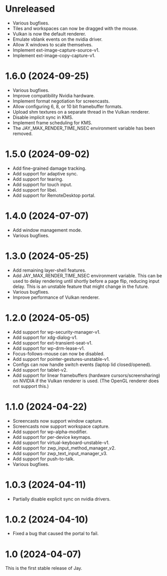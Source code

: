 # Unreleased

- Various bugfixes.
- Tiles and workspaces can now be dragged with the mouse.
- Vulkan is now the default renderer.
- Emulate vblank events on the nvidia driver.
- Allow X windows to scale themselves.
- Implement ext-image-capture-source-v1.
- Implement ext-image-copy-capture-v1.

# 1.6.0 (2024-09-25)

- Various bugfixes.
- Improve compatibility Nvidia hardware.
- Implement format negotiation for screencasts.
- Allow configuring 6, 8, or 10 bit framebuffer formats.
- Upload shm textures on a separate thread in the Vulkan renderer.
- Disable implicit sync in KMS.
- Implement frame scheduling for KMS.
- The JAY_MAX_RENDER_TIME_NSEC environment variable has been removed.

# 1.5.0 (2024-09-02)

- Add fine-grained damage tracking.
- Add support for adaptive sync.
- Add support for tearing.
- Add support for touch input.
- Add support for libei.
- Add support for RemoteDesktop portal.

# 1.4.0 (2024-07-07)

- Add window management mode.
- Various bugfixes.

# 1.3.0 (2024-05-25)

- Add remaining layer-shell features.
- Add JAY_MAX_RENDER_TIME_NSEC environment variable.
  This can be used to delay rendering until shortly before a page flip, reducing input
  delay.
  This is an unstable feature that might change in the future.
- Various bugfixes.
- Improve performance of Vulkan renderer.

# 1.2.0 (2024-05-05)

- Add support for wp-security-manager-v1.
- Add support for xdg-dialog-v1.
- Add support for ext-transient-seat-v1.
- Add support for wp-drm-lease-v1.
- Focus-follows-mouse can now be disabled.
- Add support for pointer-gestures-unstable-v1.
- Configs can now handle switch events (laptop lid closed/opened).
- Add support for tablet-v2.
- Add support for linear framebuffers (hardware cursors/screensharing) on NVIDIA if the Vulkan renderer is used. (The OpenGL renderer does not support this.)

# 1.1.0 (2024-04-22)

- Screencasts now support window capture.
- Screencasts now support workspace capture.
- Add support for wp-alpha-modifier.
- Add support for per-device keymaps.
- Add support for virtual-keyboard-unstable-v1.
- Add support for zwp_input_method_manager_v2.
- Add support for zwp_text_input_manager_v3.
- Add support for push-to-talk.
- Various bugfixes.

# 1.0.3 (2024-04-11)

- Partially disable explicit sync on nvidia drivers.

# 1.0.2 (2024-04-10)

- Fixed a bug that caused the portal to fail.

# 1.0 (2024-04-07)

This is the first stable release of Jay.
